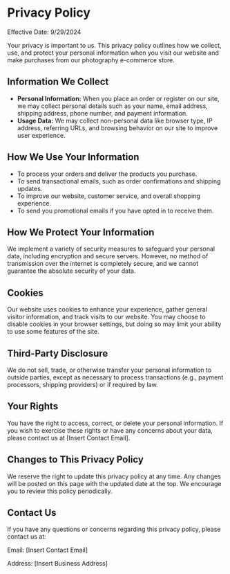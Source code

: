 <html lang="en">
<head>
    <meta charset="UTF-8">
    <meta name="viewport" content="width=device-width, initial-scale=1.0">
</head>
<body>

  <h1>Privacy Policy</h1>

  <p>Effective Date: 9/29/2024</p>

  <p>Your privacy is important to us. This privacy policy outlines how we collect, use, and protect your personal information when you visit our website and make purchases from our photography e-commerce store.</p>

  <h2>Information We Collect</h2>
    <ul>
        <li><strong>Personal Information:</strong> When you place an order or register on our site, we may collect personal details such as your name, email address, shipping address, phone number, and payment information.</li>
        <li><strong>Usage Data:</strong> We may collect non-personal data like browser type, IP address, referring URLs, and browsing behavior on our site to improve user experience.</li>
    </ul>

  <h2>How We Use Your Information</h2>
    <ul>
        <li>To process your orders and deliver the products you purchase.</li>
        <li>To send transactional emails, such as order confirmations and shipping updates.</li>
        <li>To improve our website, customer service, and overall shopping experience.</li>
        <li>To send you promotional emails if you have opted in to receive them.</li>
    </ul>

  <h2>How We Protect Your Information</h2>
    <p>We implement a variety of security measures to safeguard your personal data, including encryption and secure servers. However, no method of transmission over the internet is completely secure, and we cannot guarantee the absolute security of your data.</p>

  <h2>Cookies</h2>
    <p>Our website uses cookies to enhance your experience, gather general visitor information, and track visits to our website. You may choose to disable cookies in your browser settings, but doing so may limit your ability to use some features of the site.</p>

  <h2>Third-Party Disclosure</h2>
    <p>We do not sell, trade, or otherwise transfer your personal information to outside parties, except as necessary to process transactions (e.g., payment processors, shipping providers) or if required by law.</p>

  <h2>Your Rights</h2>
    <p>You have the right to access, correct, or delete your personal information. If you wish to exercise these rights or have any concerns about your data, please contact us at [Insert Contact Email].</p>

  <h2>Changes to This Privacy Policy</h2>
    <p>We reserve the right to update this privacy policy at any time. Any changes will be posted on this page with the updated date at the top. We encourage you to review this policy periodically.</p>

  <h2>Contact Us</h2>
    <p>If you have any questions or concerns regarding this privacy policy, please contact us at:</p>
    <p>Email: [Insert Contact Email]</p>
    <p>Address: [Insert Business Address]</p>

</body>
</html>
